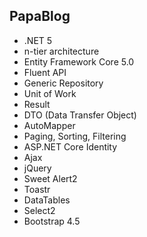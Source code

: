 PapaBlog
---------------------------------
- .NET 5
- n-tier architecture
- Entity Framework Core 5.0 
- Fluent API
- Generic Repository
- Unit of Work
- Result
- DTO (Data Transfer Object)
- AutoMapper
- Paging, Sorting, Filtering
- ASP.NET Core Identity
- Ajax
- jQuery
- Sweet Alert2
- Toastr
- DataTables
- Select2
- Bootstrap 4.5
